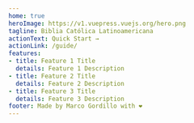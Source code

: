 ```yaml
---
home: true
heroImage: https://v1.vuepress.vuejs.org/hero.png
tagline: Biblia Católica Latinoamericana
actionText: Quick Start →
actionLink: /guide/
features:
- title: Feature 1 Title
  details: Feature 1 Description
- title: Feature 2 Title
  details: Feature 2 Description
- title: Feature 3 Title
  details: Feature 3 Description
footer: Made by Marco Gordillo with ❤️
---
```

